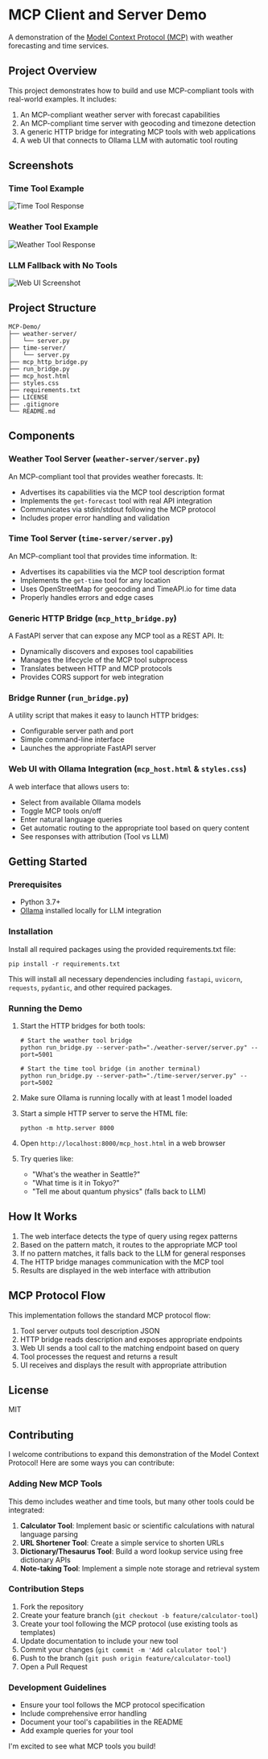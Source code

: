 # MCP Client and Server Demo

A demonstration of the [Model Context Protocol (MCP)](https://modelcontextprotocol.io/) with weather forecasting and time services.

## Project Overview

This project demonstrates how to build and use MCP-compliant tools with real-world examples. It includes:

1. An MCP-compliant weather server with forecast capabilities
2. An MCP-compliant time server with geocoding and timezone detection
3. A generic HTTP bridge for integrating MCP tools with web applications
4. A web UI that connects to Ollama LLM with automatic tool routing


## Screenshots

### Time Tool Example
![Time Tool Response](images/time-tool-example.png)

### Weather Tool Example
![Weather Tool Response](images/weather-tool-example.png)

### LLM Fallback with No Tools
![Web UI Screenshot](images/no-tool-response.png)
## Project Structure

```
MCP-Demo/
├── weather-server/
│   └── server.py
├── time-server/
│   └── server.py
├── mcp_http_bridge.py
├── run_bridge.py
├── mcp_host.html
├── styles.css
├── requirements.txt
├── LICENSE
├── .gitignore
└── README.md
```

## Components

### Weather Tool Server (`weather-server/server.py`)

An MCP-compliant tool that provides weather forecasts. It:
- Advertises its capabilities via the MCP tool description format
- Implements the `get-forecast` tool with real API integration
- Communicates via stdin/stdout following the MCP protocol
- Includes proper error handling and validation

### Time Tool Server (`time-server/server.py`)

An MCP-compliant tool that provides time information. It:
- Advertises its capabilities via the MCP tool description format
- Implements the `get-time` tool for any location
- Uses OpenStreetMap for geocoding and TimeAPI.io for time data
- Properly handles errors and edge cases

### Generic HTTP Bridge (`mcp_http_bridge.py`)

A FastAPI server that can expose any MCP tool as a REST API. It:
- Dynamically discovers and exposes tool capabilities
- Manages the lifecycle of the MCP tool subprocess
- Translates between HTTP and MCP protocols
- Provides CORS support for web integration

### Bridge Runner (`run_bridge.py`)

A utility script that makes it easy to launch HTTP bridges:
- Configurable server path and port
- Simple command-line interface
- Launches the appropriate FastAPI server

### Web UI with Ollama Integration (`mcp_host.html` & `styles.css`)

A web interface that allows users to:
- Select from available Ollama models
- Toggle MCP tools on/off
- Enter natural language queries
- Get automatic routing to the appropriate tool based on query content
- See responses with attribution (Tool vs LLM)

## Getting Started

### Prerequisites

- Python 3.7+
- [Ollama](https://ollama.ai/) installed locally for LLM integration

### Installation

Install all required packages using the provided requirements.txt file:

`pip install -r requirements.txt`

This will install all necessary dependencies including `fastapi`, `uvicorn`, `requests`, `pydantic`, and other required packages.

### Running the Demo

1. Start the HTTP bridges for both tools:
   ```
   # Start the weather tool bridge
   python run_bridge.py --server-path="./weather-server/server.py" --port=5001
   
   # Start the time tool bridge (in another terminal)
   python run_bridge.py --server-path="./time-server/server.py" --port=5002
   ```

2. Make sure Ollama is running locally with at least 1 model loaded

3. Start a simple HTTP server to serve the HTML file:
   ```
   python -m http.server 8000
   ```

4. Open `http://localhost:8000/mcp_host.html` in a web browser

5. Try queries like:
   - "What's the weather in Seattle?"
   - "What time is it in Tokyo?"
   - "Tell me about quantum physics" (falls back to LLM)


## How It Works

1. The web interface detects the type of query using regex patterns
2. Based on the pattern match, it routes to the appropriate MCP tool
3. If no pattern matches, it falls back to the LLM for general responses
4. The HTTP bridge manages communication with the MCP tool
5. Results are displayed in the web interface with attribution

## MCP Protocol Flow

This implementation follows the standard MCP protocol flow:
1. Tool server outputs tool description JSON
2. HTTP bridge reads description and exposes appropriate endpoints
3. Web UI sends a tool call to the matching endpoint based on query
4. Tool processes the request and returns a result
5. UI receives and displays the result with appropriate attribution

## License

MIT

## Contributing

I welcome contributions to expand this demonstration of the Model Context Protocol! Here are some ways you can contribute:

### Adding New MCP Tools

This demo includes weather and time tools, but many other tools could be integrated:

1. **Calculator Tool**: Implement basic or scientific calculations with natural language parsing
2. **URL Shortener Tool**: Create a simple service to shorten URLs
3. **Dictionary/Thesaurus Tool**: Build a word lookup service using free dictionary APIs
4. **Note-taking Tool**: Implement a simple note storage and retrieval system

### Contribution Steps

1. Fork the repository
2. Create your feature branch (`git checkout -b feature/calculator-tool`)
3. Create your tool following the MCP protocol (use existing tools as templates)
4. Update documentation to include your new tool
5. Commit your changes (`git commit -m 'Add calculator tool'`)
6. Push to the branch (`git push origin feature/calculator-tool`)
7. Open a Pull Request

### Development Guidelines

- Ensure your tool follows the MCP protocol specification
- Include comprehensive error handling
- Document your tool's capabilities in the README
- Add example queries for your tool

I'm excited to see what MCP tools you build!

